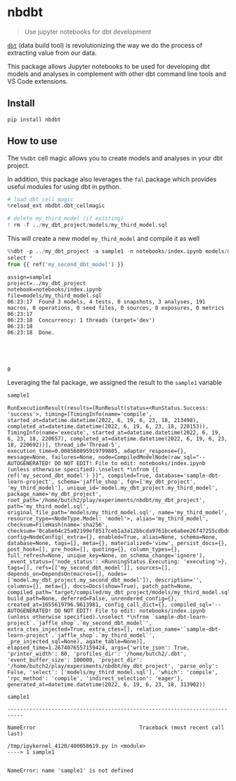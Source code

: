 # nbdbt
> Use jupyter notebooks for dbt development


[`dbt`](https://getdbt.com) (data build tool) is revolutionizing the way we do the process of extracting value from our data. 

This package allows Jupyter notebooks to be used for developing dbt models and analyses in complement with other dbt command line tools and VS Code extensions.

## Install

`pip install nbdbt`

## How to use

The `%%dbt` cell magic allows you to create models and analyses in your dbt project.

In addition, this package also leverages the `fal` package which provides useful modules for using dbt in python.

```python
# load dbt cell magic
%reload_ext nbdbt.dbt_cellmagic
```

```python
# delete my_third_model (if existing)
! rm -f ../my_dbt_project/models/my_third_model.sql
```

This will create a new model `my_third_model` and compile it as well

```python
%%dbt -p ../my_dbt_project -a sample1 -n notebooks/index.ipynb models/my_third_model.sql
select *
from {{ ref('my_second_dbt_model') }}
```

    assign=sample1
    project=../my_dbt_project
    notebook=notebooks/index.ipynb
    file=models/my_third_model.sql
    06:23:17  Found 3 models, 4 tests, 0 snapshots, 3 analyses, 191 macros, 0 operations, 0 seed files, 0 sources, 0 exposures, 0 metrics
    06:23:17  
    06:23:18  Concurrency: 1 threads (target='dev')
    06:23:18  
    06:23:18  Done.





    0



Leveraging the fal package, we assigned the result to the `sample1` variable

```python
sample1
```




    RunExecutionResult(results=[RunResult(status=<RunStatus.Success: 'success'>, timing=[TimingInfo(name='compile', started_at=datetime.datetime(2022, 6, 19, 6, 23, 18, 213498), completed_at=datetime.datetime(2022, 6, 19, 6, 23, 18, 220153)), TimingInfo(name='execute', started_at=datetime.datetime(2022, 6, 19, 6, 23, 18, 220657), completed_at=datetime.datetime(2022, 6, 19, 6, 23, 18, 220692))], thread_id='Thread-5', execution_time=0.008560895919799805, adapter_response={}, message=None, failures=None, node=CompiledModelNode(raw_sql="-- AUTOGENERATED! DO NOT EDIT! File to edit: notebooks/index.ipynb (unless otherwise specified).\nselect *\nfrom {{ ref('my_second_dbt_model') }}", compiled=True, database='sample-dbt-learn-project', schema='jaffle_shop', fqn=['my_dbt_project', 'my_third_model'], unique_id='model.my_dbt_project.my_third_model', package_name='my_dbt_project', root_path='/home/butch2/play/experiments/nbdbt/my_dbt_project', path='my_third_model.sql', original_file_path='models/my_third_model.sql', name='my_third_model', resource_type=<NodeType.Model: 'model'>, alias='my_third_model', checksum=FileHash(name='sha256', checksum='0cabe64c25a02199ef8517ceb1a3a12bbcda9761bce6a6ee26f47255cdbdd4d0'), config=NodeConfig(_extra={}, enabled=True, alias=None, schema=None, database=None, tags=[], meta={}, materialized='view', persist_docs={}, post_hook=[], pre_hook=[], quoting={}, column_types={}, full_refresh=None, unique_key=None, on_schema_change='ignore'), _event_status={'node_status': <RunningStatus.Executing: 'executing'>}, tags=[], refs=[['my_second_dbt_model']], sources=[], depends_on=DependsOn(macros=[], nodes=['model.my_dbt_project.my_second_dbt_model']), description='', columns={}, meta={}, docs=Docs(show=True), patch_path=None, compiled_path='target/compiled/my_dbt_project/models/my_third_model.sql', build_path=None, deferred=False, unrendered_config={}, created_at=1655619796.9613981, config_call_dict={}, compiled_sql='-- AUTOGENERATED! DO NOT EDIT! File to edit: notebooks/index.ipynb (unless otherwise specified).\nselect *\nfrom `sample-dbt-learn-project`.`jaffle_shop`.`my_second_dbt_model`', extra_ctes_injected=True, extra_ctes=[], relation_name='`sample-dbt-learn-project`.`jaffle_shop`.`my_third_model`', _pre_injected_sql=None), agate_table=None)], elapsed_time=1.2674076557159424, args={'write_json': True, 'printer_width': 80, 'profiles_dir': '/home/butch2/.dbt', 'event_buffer_size': 100000, 'project_dir': '/home/butch2/play/experiments/nbdbt/my_dbt_project', 'parse_only': False, 'select': ['models/my_third_model.sql'], 'which': 'compile', 'rpc_method': 'compile', 'indirect_selection': 'eager'}, generated_at=datetime.datetime(2022, 6, 19, 6, 23, 18, 313902))



```python
sample1
```


    ---------------------------------------------------------------------------

    NameError                                 Traceback (most recent call last)

    /tmp/ipykernel_4120/480058619.py in <module>
    ----> 1 sample1
    

    NameError: name 'sample1' is not defined

